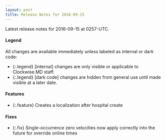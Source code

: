 ```yaml
---
layout: post
title: Release Notes for 2016-09-15
---
```


Latest release notes for 2016-09-15 at 0257-UTC.

<div class='legend' markdown='1'>

#### Legend

All changes are available immediately unless labeled as internal or dark code:

- {:.legend} [internal] changes are only visible or applicable to Clockwise.MD staff.
- {:.legend} [dark code] changes are hidden from general use until made visible at a later date.

</div>

<div class='features' markdown='1'>

#### Features

- {:.feature} Creates a localization after hospital create

</div>

<div class='fixes' markdown='1'>

#### Fixes

- {:.fix} Single-occurrence zero velocities now apply correctly into the future for override online times

</div>

